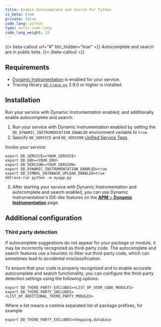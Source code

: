 ```yaml
---
title: Enable Autocomplete and Search for Python
is_beta: true
private: false
code_lang: python
type: multi-code-lang
code_lang_weight: 10
---
```

{{< beta-callout url="#" btn_hidden="true" >}}
Autocomplete and search are in public beta.
{{< /beta-callout >}}

## Requirements

- [Dynamic Instrumentation][1] is enabled for your service.
- Tracing library [`dd-trace-py`][6] 2.9.0 or higher is installed.

## Installation

Run your service with Dynamic Instrumentation enabled, and additionally enable autocomplete and search:

1. Run your service with Dynamic Instrumentation enabled by setting the `DD_DYNAMIC_INSTRUMENTATION_ENABLED` environment variable to `true`.
2. Specify `DD_SERVICE` and `DD_VERSION` [Unified Service Tags][5].

Invoke your service:

```shell
export DD_SERVICE=<YOUR_SERVICE>
export DD_ENV=<YOUR_ENV>
export DD_VERSION=<YOUR_VERSION>
export DD_DYNAMIC_INSTRUMENTATION_ENABLED=true
export DD_SYMBOL_DATABASE_UPLOAD_ENABLED=true
ddtrace-run python -m myapp.py
```

3. After starting your service with Dynamic Instrumentation and autocomplete and search enabled, you can use Dynamic Instrumentation's IDE-like features on the [**APM** > **Dynamic Instrumentation**][4] page.

## Additional configuration

### Third party detection

If autocomplete suggestions do not appear for your package or module, it may be incorrectly recognized as third-party code. The autocomplete and search features use a heuristic to filter out third-party code, which can sometimes lead to accidental misclassification.

To ensure that your code is properly recognized and to enable accurate autocomplete and search functionality, you can configure the third-party detection settings using the following options:

```
export DD_THIRD_PARTY_EXCLUDES=<LIST_OF_USER_CODE_MODULES>
export DD_THIRD_PARTY_INCLUDES=<LIST_OF_ADDITIONAL_THIRD_PARTY_MODULES>
```

Where a list means a comma separated list of package prefixes, for example

```
export DD_THIRD_PARTY_EXCLUDES=shopping,database
```

[1]: /dynamic_instrumentation
[4]: https://app.datadoghq.com/dynamic-instrumentation
[5]: /getting_started/tagging/unified_service_tagging
[6]: https://github.com/DataDog/dd-trace-py
